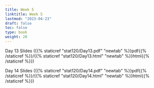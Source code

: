 ```yaml
---
title: Week 5 
linktitle: Week 5
lastmod: "2023-04-23"
draft: false  
toc: false  
type: book  
weight: 20
---
```




Day 13 Slides ({{% staticref "stat120/Day13.pdf" "newtab" %}}pdf{{% /staticref %}}/{{% staticref "stat120/Day13.html" "newtab" %}}html{{% /staticref %}})

Day 14 Slides ({{% staticref "stat120/Day14.pdf" "newtab" %}}pdf{{% /staticref %}}/{{% staticref "stat120/Day14.html" "newtab" %}}html{{% /staticref %}})